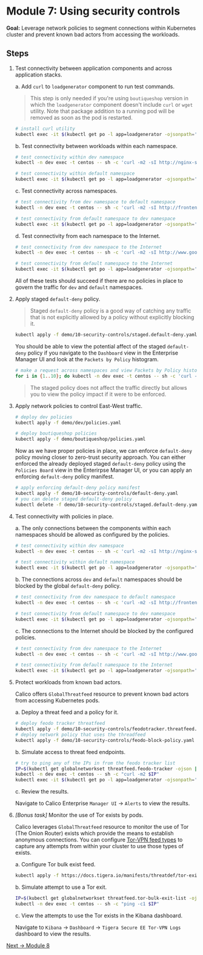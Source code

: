 # Module 7: Using security controls

**Goal:** Leverage network policies to segment connections within Kubernetes cluster and prevent known bad actors from accessing the workloads.

## Steps

1. Test connectivity between application components and across application stacks.

    a. Add `curl` to `loadgenerator` component to run test commands.

    >This step is only needed if you're using `boutiqueshop` version in which the `loadgenerator` component doesn't include `curl` or `wget` utility.
    >Note that package addition to a running pod will be removed as soon as the pod is restarted.

    ```bash
    # install curl utility
    kubectl exec -it $(kubectl get po -l app=loadgenerator -ojsonpath='{.items[0].metadata.name}') -c main -- sh -c 'apt-get update && apt-get install -y curl && curl --help'
    ```

    b. Test connectivity between workloads within each namespace.

    ```bash
    # test connectivity within dev namespace
    kubectl -n dev exec -t centos -- sh -c 'curl -m2 -sI http://nginx-svc 2>/dev/null | grep -i http'

    # test connectivity within default namespace
    kubectl exec -it $(kubectl get po -l app=loadgenerator -ojsonpath='{.items[0].metadata.name}') -c main -- sh -c 'curl -m2 -sI frontend 2>/dev/null | grep -i http'
    ```

    c. Test connectivity across namespaces.

    ```bash
    # test connectivity from dev namespace to default namespace
    kubectl -n dev exec -t centos -- sh -c 'curl -m2 -sI http://frontend.default 2>/dev/null | grep -i http'

    # test connectivity from default namespace to dev namespace
    kubectl exec -it $(kubectl get po -l app=loadgenerator -ojsonpath='{.items[0].metadata.name}') -c main -- sh -c 'curl -m2 -sI http://nginx-svc.dev 2>/dev/null | grep -i http'
    ```

    d. Test connectivity from each namespace to the Internet.

    ```bash
    # test connectivity from dev namespace to the Internet
    kubectl -n dev exec -t centos -- sh -c 'curl -m2 -sI http://www.google.com 2>/dev/null | grep -i http'

    # test connectivity from default namespace to the Internet
    kubectl exec -it $(kubectl get po -l app=loadgenerator -ojsonpath='{.items[0].metadata.name}') -c main -- sh -c 'curl -m2 -sI www.google.com 2>/dev/null | grep -i http'
    ```

    All of these tests should succeed if there are no policies in place to govern the traffic for `dev` and `default` namespaces.

2. Apply staged `default-deny` policy.

    >Staged `default-deny` policy is a good way of catching any traffic that is not explicitly allowed by a policy without explicitly blocking it.

    ```bash
    kubectl apply -f demo/10-security-controls/staged.default-deny.yaml
    ```

    You should be able to view the potential affect of the staged `default-deny` policy if you navigate to the `Dashboard` view in the Enterprise Manager UI and look at the `Packets by Policy` histogram.

    ```bash
    # make a request across namespaces and view Packets by Policy histogram
    for i in {1..10}; do kubectl -n dev exec -t centos -- sh -c 'curl -m2 -sI http://frontend.default 2>/dev/null | grep -i http'; sleep 2; done
    ```

    >The staged policy does not affect the traffic directly but allows you to view the policy impact if it were to be enforced.

3. Apply network policies to control East-West traffic.

    ```bash
    # deploy dev policies
    kubectl apply -f demo/dev/policies.yaml

    # deploy boutiqueshop policies
    kubectl apply -f demo/boutiqueshop/policies.yaml
    ```

    Now as we have proper policies in place, we can enforce `default-deny` policy moving closer to zero-trust security approach. You can either enforced the already deployed staged `default-deny` policy using the `Policies Board` view in the Enterirpse Manager UI, or you can apply an enforcing `default-deny` policy manifest.

    ```bash
    # apply enforcing default-deny policy manifest
    kubectl apply -f demo/10-security-controls/default-deny.yaml
    # you can delete staged default-deny policy
    kubectl delete -f demo/10-security-controls/staged.default-deny.yaml
    ```

4. Test connectivity with policies in place.

    a. The only connections between the components within each namespaces should be allowed as configured by the policies.

    ```bash
    # test connectivity within dev namespace
    kubectl -n dev exec -t centos -- sh -c 'curl -m2 -sI http://nginx-svc 2>/dev/null | grep -i http'

    # test connectivity within default namespace
    kubectl exec -it $(kubectl get po -l app=loadgenerator -ojsonpath='{.items[0].metadata.name}') -c main -- sh -c 'curl -m2 -sI frontend 2>/dev/null | grep -i http'
    ```

    b. The connections across `dev` and `default` namespaces should be blocked by the global `default-deny` policy.

    ```bash
    # test connectivity from dev namespace to default namespace
    kubectl -n dev exec -t centos -- sh -c 'curl -m2 -sI http://frontend.default 2>/dev/null | grep -i http'

    # test connectivity from default namespace to dev namespace
    kubectl exec -it $(kubectl get po -l app=loadgenerator -ojsonpath='{.items[0].metadata.name}') -c main -- sh -c 'curl -m2 -sI http://nginx-svc.dev 2>/dev/null | grep -i http'
    ```

    c. The connections to the Internet should be blocked by the configured policies.

    ```bash
    # test connectivity from dev namespace to the Internet
    kubectl -n dev exec -t centos -- sh -c 'curl -m2 -sI http://www.google.com 2>/dev/null | grep -i http'

    # test connectivity from default namespace to the Internet
    kubectl exec -it $(kubectl get po -l app=loadgenerator -ojsonpath='{.items[0].metadata.name}') -c main -- sh -c 'curl -m2 -sI www.google.com 2>/dev/null | grep -i http'
    ```

5. Protect workloads from known bad actors.

    Calico offers `GlobalThreatfeed` resource to prevent known bad actors from accessing Kubernetes pods.

    a. Deploy a threat feed and a policy for it.

    ```bash
    # deploy feodo tracker threatfeed
    kubectl apply -f demo/10-security-controls/feodotracker.threatfeed.yaml
    # deploy network policy that uses the threadfeed
    kubectl apply -f demo/10-security-controls/feodo-block-policy.yaml
    ```

    b. Simulate access to threat feed endpoints.

    ```bash
    # try to ping any of the IPs in from the feodo tracker list
    IP=$(kubectl get globalnetworkset threatfeed.feodo-tracker -ojson | jq .spec.nets[4] | sed -e 's/^"//' -e 's/"$//' -e 's/\/32//')
    kubectl -n dev exec -t centos -- sh -c "curl -m2 $IP"
    kubectl exec -it $(kubectl get po -l app=loadgenerator -ojsonpath='{.items[0].metadata.name}') -c main -- sh -c "curl -m2 $IP"
    ```

    c. Review the results.

    Navigate to Calico Enterprise `Manager UI` -> `Alerts` to view the results.

6. *[Bonus task]* Monitor the use of Tor exists by pods.

    Calico leverages `GlobalThreatfeed` resource to monitor the use of Tor (The Onion Router) exists which provide the means to establish anonymous connections. You can configure [Tor-VPN feed types](https://docs.tigera.io/threat/tor-vpn-feed-and-dashboard) to capture any attempts from within your cluster to use those types of exists.

    a. Configure Tor bulk exist feed.

    ```bash
    kubectl apply -f https://docs.tigera.io/manifests/threatdef/tor-exit-feed.yaml
    ```

    b. Simulate attempt to use a Tor exit.

    ```bash
    IP=$(kubectl get globalnetworkset threatfeed.tor-bulk-exit-list -ojson | jq .spec.nets[0] | sed -e 's/^"//' -e 's/"$//' -e 's/\/32//')
    kubectl -n dev exec -t centos -- sh -c "ping -c1 $IP"
    ```

    c. View the attempts to use the Tor exists in the Kibana dashboard.

    Navigate to `Kibana` -> `Dashboard` -> `Tigera Secure EE Tor-VPN Logs` dashboard to view the results.

[Next -> Module 8](../modules/using-egress-access-controls.md)
